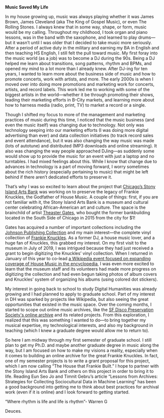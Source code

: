 **Music Saved My Life** 

In my house growing up, music was always playing whether it was James Brown, James Cleveland (aka The King of Gospel Music), or even The Rolling Stones. I always knew that in some way, shape, or form, music would be my calling.  Throughout my childhood, I took organ and piano lessons, was in the band with the saxophone, and learned to play drums—but it wasn’t until I was older that I decided to take music more seriously. After a period of active duty in the military and earning my BA in English and then teaching HS English, I still felt the pull toward music. My first foray into the music world (as a job) was to become a DJ during the 90s. Being a DJ helped me learn about transitions, song patterns, rhythm and BPMs, and opened my mind to a lot more than I already knew. After DJ-ing for ten years, I wanted to learn more about the business side of music and how to promote concerts, work with artists, and more. The early 2000s is when I moved over into doing more promotions and marketing work for concerts, artists, and record labels. This work led me to working with some of the biggest artists in the world—whether it be through promoting their shows, leading their marketing efforts in B-City markets, and learning more about how to harness media (radio, print, TV) to market a record or a single. 

Though I shifted my focus to more of the management and marketing practices of music during this time, I noticed that the music business (and even the music itself) was changing due to technology. Not only was technology seeping into our marketing efforts (I was doing more digital advertising than ever) and data collection initiatives (to track record sales and event attendance), but it was also changing the way music was made (lots of autotune) and distributed (MP3 downloads and online streaming). It also was changing the way people approached DJing—as suddenly some would show up to provide the music for an event with just a laptop and no turntables. I had mixed feelings about this. While I know that change due to advances in technology is a part of moving forward, I worry sometimes about the rich history (especially pertaining to music) that might be left behind if there aren’t dedicated efforts to preserve it.

That’s why I was so excited to learn about the project that [Chicago’s Stony Island Arts Bank](https://rebuild-foundation.org/site/stony-island-arts-bank/) was working on to preserve the legacy of Frankie Knuckles, the Godfather of House Music. A couple of things: first, if you are not familiar with it, the Stony Island Arts Bank is a museum and cultural center celebrating African-American art and culture. The space is the brainchild of artist [Theaster Gates](https://www.theastergates.com/), who bought the former bankbuilding located in the South Side of Chicago in 2015 from the city for $1! 

Gates has acquired a number of important collections including the [Johnson Publishing Collection](https://rebuild-foundation.org/exhibition/a-johnson-publishing-story/) and my main interest—the complete vinyl collection of [Frankie Knuckles](http://thefkfoundation.org/). As a former DJ, a house music lover, and a huge fan of Knuckles, this grabbed my interest. On my first visit to the museum in July of 2019, I was intrigued because they had just received a grant to begin digitizing the Knuckles’ vinyl collection. When I returned in January of this year to co-lead [a Wikipedia event focused on expanding coverage of House Music in the encyclopedia](https://rebuild-foundation.org/event/frankie-knuckles-and-friends-a-wikipedia-editathon/), I was even more excited to learn that the museum staff and its volunteers had made more progress on digitizing the collection and had even begun taking photos of album covers and Knuckles’ system of organizing his albums (using colored dot stickers).

My interest in going back to school to study Digital Humanities was already growing and I had planned to apply to graduate school. Part of my interest in DH was sparked by projects like Wikipedia, but also seeing the great opportunities that existed in the music space. Over the coming months, I started to scope out online music archives, like the [SF Disco Preservation Society's online archive](https://sfdps.org/) and its related projects. From this exploration, I realized that this was something I wanted to do—to bring together my musical expertise, my technological interests, and also my background in teaching (which I knew a graduate degree would allow me to return to). 

So here I am midway through my first semester of graduate school. I still plan to get my Ph.D. and maybe another graduate degree in music along the way, but I am focused on how to make my visions a reality, especially when it comes to building an online archive for the great Frankie Knuckles. In fact, one of my semester projects is to write a grant proposal for this project, which I am now calling “The House that Frankie Built.” I hope to partner with the Stony Island Arts Bank and others on this project in order to bring it to life. Reading Eun Seo Jo and Timnit Gebru’s article “Lessons from Archives: Strategies for Collecting Sociocultural Data in Machine Learning” has been a good background into getting me to think about best practices for archival work (even if it is online) and I look forward to getting started.

“Where rhythm is life and life is rhythm”- Warren G

Deuces.
